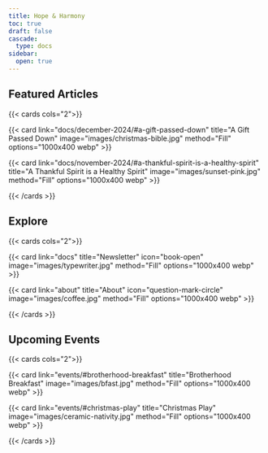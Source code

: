 ```yaml
---
title: Hope & Harmony
toc: true
draft: false
cascade:
  type: docs
sidebar:
  open: true
---
```


## Featured Articles

{{< cards cols="2">}}

{{< card
  link="docs/december-2024/#a-gift-passed-down"
  title="A Gift Passed Down"
  image="images/christmas-bible.jpg"
  method="Fill"
  options="1000x400 webp" >}}

{{< card
  link="docs/november-2024/#a-thankful-spirit-is-a-healthy-spirit"
  title="A Thankful Spirit is a Healthy Spirit"
  image="images/sunset-pink.jpg"
  method="Fill"
  options="1000x400 webp" >}}

{{< /cards >}}

## Explore

{{< cards cols="2">}}

{{< card
  link="docs"
  title="Newsletter"
  icon="book-open"
  image="images/typewriter.jpg"
  method="Fill"
  options="1000x400 webp" >}}

{{< card
  link="about"
  title="About"
  icon="question-mark-circle"
  image="images/coffee.jpg"
  method="Fill"
  options="1000x400 webp" >}}

{{< /cards >}}

## Upcoming Events

{{< cards cols="2">}}

{{< card
  link="events/#brotherhood-breakfast"
  title="Brotherhood Breakfast"
  image="images/bfast.jpg"
  method="Fill"
  options="1000x400 webp" >}}

{{< card
  link="events/#christmas-play"
  title="Christmas Play"
  image="images/ceramic-nativity.jpg"
  method="Fill"
  options="1000x400 webp" >}}

{{< /cards >}}
